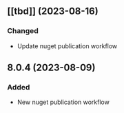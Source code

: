 ## [[tbd]] (2023-08-16)

### Changed
* Update nuget publication workflow


## 8.0.4 (2023-08-09)

### Added
* New nuget publication workflow
